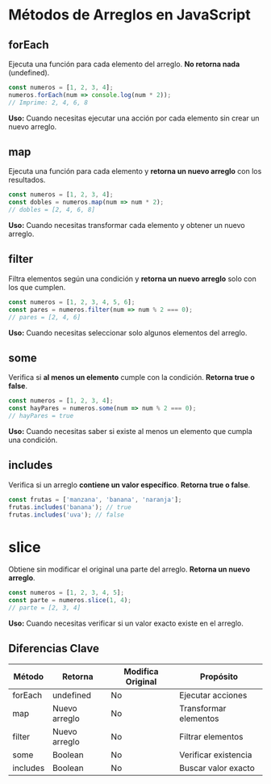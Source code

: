 # Métodos de Arreglos en JavaScript

## forEach
Ejecuta una función para cada elemento del arreglo. **No retorna nada** (undefined).

```javascript
const numeros = [1, 2, 3, 4];
numeros.forEach(num => console.log(num * 2));
// Imprime: 2, 4, 6, 8
```

**Uso:** Cuando necesitas ejecutar una acción por cada elemento sin crear un nuevo arreglo.

## map
Ejecuta una función para cada elemento y **retorna un nuevo arreglo** con los resultados.

```javascript
const numeros = [1, 2, 3, 4];
const dobles = numeros.map(num => num * 2);
// dobles = [2, 4, 6, 8]
```

**Uso:** Cuando necesitas transformar cada elemento y obtener un nuevo arreglo.

## filter
Filtra elementos según una condición y **retorna un nuevo arreglo** solo con los que cumplen.

```javascript
const numeros = [1, 2, 3, 4, 5, 6];
const pares = numeros.filter(num => num % 2 === 0);
// pares = [2, 4, 6]
```

**Uso:** Cuando necesitas seleccionar solo algunos elementos del arreglo.

## some
Verifica si **al menos un elemento** cumple con la condición. **Retorna true o false**.

```javascript
const numeros = [1, 2, 3, 4];
const hayPares = numeros.some(num => num % 2 === 0);
// hayPares = true
```

**Uso:** Cuando necesitas saber si existe al menos un elemento que cumpla una condición.

## includes
Verifica si un arreglo **contiene un valor específico**. **Retorna true o false**.

```javascript
const frutas = ['manzana', 'banana', 'naranja'];
frutas.includes('banana'); // true
frutas.includes('uva'); // false
```

# slice
Obtiene sin modificar el original una parte del arreglo. **Retorna un nuevo arreglo**.

```javascript
const numeros = [1, 2, 3, 4, 5];
const parte = numeros.slice(1, 4);
// parte = [2, 3, 4]

```

**Uso:** Cuando necesitas verificar si un valor exacto existe en el arreglo.

## Diferencias Clave

| Método | Retorna | Modifica Original | Propósito |
|--------|---------|-------------------|-----------|
| forEach | undefined | No | Ejecutar acciones |
| map | Nuevo arreglo | No | Transformar elementos |
| filter | Nuevo arreglo | No | Filtrar elementos |
| some | Boolean | No | Verificar existencia |
| includes | Boolean | No | Buscar valor exacto |
